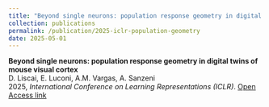 ```yaml
---
title: "Beyond single neurons: population response geometry in digital twins of mouse visual cortex"
collection: publications
permalink: /publication/2025-iclr-population-geometry
date: 2025-05-01
---
```


**Beyond single neurons: population response geometry in digital twins of mouse visual cortex**  
D. Liscai, E. Luconi, A.M. Vargas, A. Sanzeni  
2025, *International Conference on Learning Representations (ICLR)*. [Open Access link](https://openreview.net/)  
